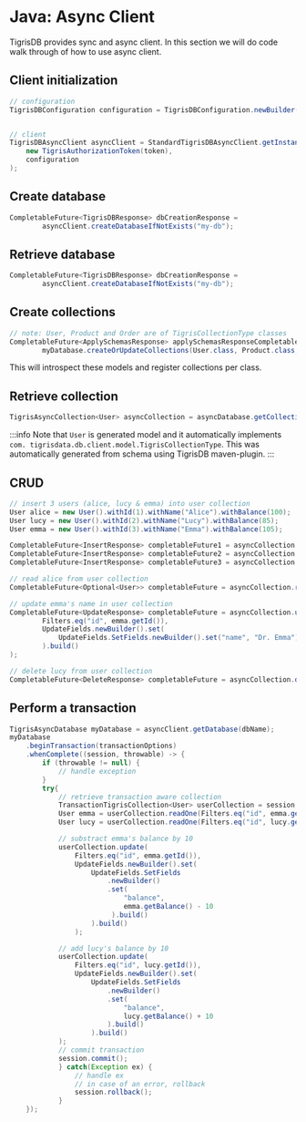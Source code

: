 # Java: Async Client

TigrisDB provides sync and async client. In this section we will do code
walk through of how to use async client.

## Client initialization

```java
// configuration
TigrisDBConfiguration configuration = TigrisDBConfiguration.newBuilder("base-url").build();


// client
TigrisDBAsyncClient asyncClient = StandardTigrisDBAsyncClient.getInstance(
    new TigrisAuthorizationToken(token),
    configuration
);
```

## Create database

```java
CompletableFuture<TigrisDBResponse> dbCreationResponse =
        asyncClient.createDatabaseIfNotExists("my-db");
```

## Retrieve database

```java
CompletableFuture<TigrisDBResponse> dbCreationResponse =
        asyncClient.createDatabaseIfNotExists("my-db");
```

## Create collections

```java
// note: User, Product and Order are of TigrisCollectionType classes
CompletableFuture<ApplySchemasResponse> applySchemasResponseCompletableFuture =
        myDatabase.createOrUpdateCollections(User.class, Product.class, Order.class);
```

This will introspect these models and register collections per class.

## Retrieve collection

```java
TigrisAsyncCollection<User> asyncCollection = asyncDatabase.getCollection(User.class);
```

:::info
Note that `User` is generated model and it automatically implements `com. tigrisdata.db.client.model.TigrisCollectionType`. This was automatically
generated from schema using TigrisDB maven-plugin.
:::

## CRUD

```java
// insert 3 users (alice, lucy & emma) into user collection
User alice = new User().withId(1).withName("Alice").withBalance(100);
User lucy = new User().withId(2).withName("Lucy").withBalance(85);
User emma = new User().withId(3).withName("Emma").withBalance(105);

CompletableFuture<InsertResponse> completableFuture1 = asyncCollection.insert(alice);
CompletableFuture<InsertResponse> completableFuture2 = asyncCollection.insert(lucy);
CompletableFuture<InsertResponse> completableFuture3 = asyncCollection.insert(emma);

// read alice from user collection
CompletableFuture<Optional<User>> completableFuture = asyncCollection.readOne(Filters.eq("id", 1));

// update emma's name in user collection
CompletableFuture<UpdateResponse> completableFuture = asyncCollection.update(
        Filters.eq("id", emma.getId()),
        UpdateFields.newBuilder().set(
            UpdateFields.SetFields.newBuilder().set("name", "Dr. Emma").build()
        ).build()
);

// delete lucy from user collection
CompletableFuture<DeleteResponse> completableFuture = asyncCollection.delete(Filters.eq("id", lucy.getId()));
```

## Perform a transaction

```java
TigrisAsyncDatabase myDatabase = asyncClient.getDatabase(dbName);
myDatabase
    .beginTransaction(transactionOptions)
    .whenComplete((session, throwable) -> {
        if (throwable != null) {
            // handle exception
        }
        try{
            // retrieve transaction aware collection
            TransactionTigrisCollection<User> userCollection = session.getCollection(User.class);
            User emma = userCollection.readOne(Filters.eq("id", emma.getId()));
            User lucy = userCollection.readOne(Filters.eq("id", lucy.getId()));

            // substract emma's balance by 10
            userCollection.update(
                Filters.eq("id", emma.getId()),
                UpdateFields.newBuilder().set(
                    UpdateFields.SetFields
                        .newBuilder()
                        .set(
                            "balance",
                            emma.getBalance() - 10
                         ).build()
                    ).build()
                );

            // add lucy's balance by 10
            userCollection.update(
                Filters.eq("id", lucy.getId()),
                UpdateFields.newBuilder().set(
                    UpdateFields.SetFields
                        .newBuilder()
                        .set(
                            "balance",
                            lucy.getBalance() + 10
                        ).build()
                    ).build()
            );
            // commit transaction
            session.commit();
            } catch(Exception ex) {
                // handle ex
                // in case of an error, rollback
                session.rollback();
            }
    });
```
